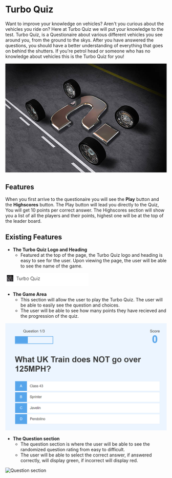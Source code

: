 # Turbo Quiz

Want to improve your knowledge on vehicles? Aren't you curious about the vehicles you ride on? Here at Turbo Quiz we will put your knowledge to the test. Turbo Quiz, is a Questionaire about various different vehicles you see around you, from the ground to the skys. After you have answered the questions, you should have a better understanding of everything that goes on behind the shutters. If you're petrol head or someone who has no knowledge about vehicles this is the Turbo Quiz for you!

![Home Screen](./images/logo.png)

## Features

When you first arrive to the questionaire you will see the **Play** button and the **Highscores** button. The Play button will lead you directly to the Quiz, You will get 10 points per correct answer. The Highscores section will show you a list of all the players and their points, highest one will be at the top of the leader board.

## Existing Features

- __The Turbo Quiz Logo and Heading__
    - Featured at the top of the page, the Turbo Quiz logo and heading is easy to see for the user. Upon viewing the page, the user will be able to see the name of the game.

![Logo](./images/Heading.png)

- __The Game Area__
    - This section will allow the user to play the Turbo Quiz. The user will be able to easily see the question and choices.
    - The user will be able to see how many points they have recieved and the progression of the quiz.

![Game Area](./images/Question-page.png)

- __The Question section__
    - The question section is where the user will be able to see the randomized question rating from easy to difficult.
    - The user will be able to select the correct answer, if answered correctly, will display green, if incorrect will display red.

![Question section](./images/)
